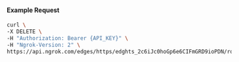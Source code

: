 <!-- Code generated for API Clients. DO NOT EDIT. -->

#### Example Request

```bash
curl \
-X DELETE \
-H "Authorization: Bearer {API_KEY}" \
-H "Ngrok-Version: 2" \
https://api.ngrok.com/edges/https/edghts_2c6iJc0hoGp6e6CIFmGRD9ioPDN/routes/edghtsrt_2c6iJa2k9bExmNygDCtdRhDicOD/backend
```
